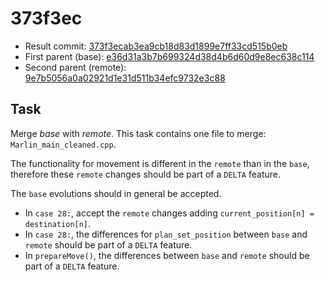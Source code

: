 # 373f3ec
- Result commit: [373f3ecab3ea9cb18d83d1899e7ff33cd515b0eb](https://github.com/MarlinFirmware/Marlin/commit/373f3ecab3ea9cb18d83d1899e7ff33cd515b0eb)
- First parent (base): [e36d31a3b7b699324d38d4b6d60d9e8ec638c114](https://github.com/MarlinFirmware/Marlin/commit/e36d31a3b7b699324d38d4b6d60d9e8ec638c114)
- Second parent (remote): [9e7b5056a0a02921d1e31d511b34efc9732e3c88](https://github.com/MarlinFirmware/Marlin/commit/9e7b5056a0a02921d1e31d511b34efc9732e3c88)

## Task
Merge _base_ with _remote_.
This task contains one file to merge: `Marlin_main_cleaned.cpp`.

The functionality for movement is different in the `remote` than in the `base`, therefore these `remote` changes should be part of a `DELTA` feature.

The `base` evolutions should in general be accepted.

* In `case 28:`, accept the `remote` changes adding `current_position[n] = destination[n]`.
* In `case 28:`, the differences for `plan_set_position` between `base` and `remote` should be part of a `DELTA` feature.
* In `prepareMove()`, the differences between `base` and `remote` should be part of a `DELTA` feature.
